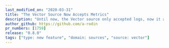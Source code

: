```yaml
---
last_modified_on: "2020-03-31"
title: "The Vector Source Now Accepts Metrics"
description: "Until now, the Vector source only accepted logs, now it accepts metrics as well"
author_github: https://github.com/a-rodin
pr_numbers: [1759]
release: "0.8.0"
tags: ["type: new feature", "domain: sources", "source: vector"]
---
```

